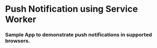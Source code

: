 # Push Notification using Service Worker

### Sample App to demonstrate push notifications in supported browsers.
